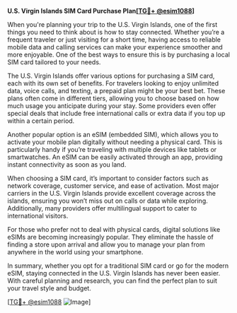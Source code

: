 **U.S. Virgin Islands SIM Card Purchase Plan[[TG💪+ @esim1088](https://t.me/s/esim1088)]**

When you're planning your trip to the U.S. Virgin Islands, one of the first things you need to think about is how to stay connected. Whether you’re a frequent traveler or just visiting for a short time, having access to reliable mobile data and calling services can make your experience smoother and more enjoyable. One of the best ways to ensure this is by purchasing a local SIM card tailored to your needs.

The U.S. Virgin Islands offer various options for purchasing a SIM card, each with its own set of benefits. For travelers looking to enjoy unlimited data, voice calls, and texting, a prepaid plan might be your best bet. These plans often come in different tiers, allowing you to choose based on how much usage you anticipate during your stay. Some providers even offer special deals that include free international calls or extra data if you top up within a certain period.

Another popular option is an eSIM (embedded SIM), which allows you to activate your mobile plan digitally without needing a physical card. This is particularly handy if you’re traveling with multiple devices like tablets or smartwatches. An eSIM can be easily activated through an app, providing instant connectivity as soon as you land.

When choosing a SIM card, it’s important to consider factors such as network coverage, customer service, and ease of activation. Most major carriers in the U.S. Virgin Islands provide excellent coverage across the islands, ensuring you won’t miss out on calls or data while exploring. Additionally, many providers offer multilingual support to cater to international visitors.

For those who prefer not to deal with physical cards, digital solutions like eSIMs are becoming increasingly popular. They eliminate the hassle of finding a store upon arrival and allow you to manage your plan from anywhere in the world using your smartphone.

In summary, whether you opt for a traditional SIM card or go for the modern eSIM, staying connected in the U.S. Virgin Islands has never been easier. With careful planning and research, you can find the perfect plan to suit your travel style and budget.

[[TG💪+ @esim1088](https://t.me/s/esim1088) ![Image](https://i.postimg.cc/Y0z9fWf4/image.png)]